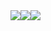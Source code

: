 <div style="display: flex;"  align="center">
  <div><img src="https://github-readme-stats.vercel.app/api?username=bullet18&theme=radical&show_icons=true&hide_border=true&count_private=true" /></div>
  <div><img src="https://github-readme-streak-stats.herokuapp.com/?user=bullet18&theme=radical&hide_border=true" /></div>
  <div"><img src="https://github-readme-stats.vercel.app/api/top-langs/?username=bullet18&theme=radical&show_icons=true&hide_border=true&layout=compact" /></div>
</div>
